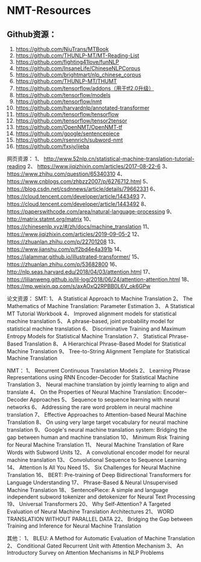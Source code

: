 # NMT-Resources

## Github资源：
1. https://github.com/NiuTrans/MTBook
2. https://github.com/THUNLP-MT/MT-Reading-List
3. https://github.com/fighting41love/funNLP
4. https://github.com/InsaneLife/ChineseNLPCorpus
5. https://github.com/brightmart/nlp_chinese_corpus
6. https://github.com/THUNLP-MT/THUMT
7. https://github.com/tensorflow/addons（用于tf2.0升级）
8. https://github.com/tensorflow/models
9. https://github.com/tensorflow/nmt
10. https://github.com/harvardnlp/annotated-transformer
11. https://github.com/tensorflow/tensorflow
12. https://github.com/tensorflow/tensor2tensor
13. https://github.com/OpenNMT/OpenNMT-tf
14. https://github.com/google/sentencepiece
15. https://github.com/rsennrich/subword-nmt
16.	https://github.com/fxsjy/jieba

网页资源：
1、	http://www.52nlp.cn/statistical-machine-translation-tutorial-reading
2、	https://www.jiqizhixin.com/articles/2017-08-22-6
3、	https://www.zhihu.com/question/65340310
4、	https://www.cnblogs.com/zhbzz2007/p/6276712.html
5、	https://blog.csdn.net/csdnnews/article/details/79662331
6、	https://cloud.tencent.com/developer/article/1443493
7、	https://cloud.tencent.com/developer/article/1443492
8、	https://paperswithcode.com/area/natural-language-processing
9、	http://matrix.statmt.org/matrix
10、	https://chinesenlp.xyz/#/zh/docs/machine_translation
11、	https://www.jiqizhixin.com/articles/2019-09-05-2
12、	https://zhuanlan.zhihu.com/p/22701208
13、	https://www.jianshu.com/p/f2bd4e4a391b
14、	https://jalammar.github.io/illustrated-transformer/
15、	https://zhuanlan.zhihu.com/p/53682800
16、	http://nlp.seas.harvard.edu/2018/04/03/attention.html
17、	https://lilianweng.github.io/lil-log/2018/06/24/attention-attention.html
18、	https://mp.weixin.qq.com/s/axAOxQ2RPBB0L6V_ok6GPw

论文资源：
SMT:
1、	A Statistical Approach to Machine Translation
2、	The Mathematics of Machine Translation: Parameter Estimation
3、	A Statistical MT Tutorial Workbook
4、	Improved alignment models for statistical machine translation
5、	A phrase-based, joint probability model for statistical machine translation
6、	Discriminative Training and Maximum Entropy Models for Statistical Machine Translation
7、	Statistical Phrase-Based Translation
8、	A Hierarchical Phrase-Based Model for Statistical Machine Translation
9、	Tree-to-String Alignment Template for Statistical Machine Translation

NMT：
1、	Recurrent Continuous Translation Models 
2、	Learning Phrase Representations using RNN Encoder–Decoder for Statistical Machine Translation
3、	Neural machine translation by jointly learning to align and translate
4、	On the Properties of Neural Machine Translation: Encoder–Decoder Approaches
5、	Sequence to sequence learning with neural networks
6、	Addressing the rare word problem in neural machine translation
7、	Effective Approaches to Attention-based Neural Machine Translation
8、	On using very large target vocabulary for neural machine translation
9、	Google's neural machine translation system: Bridging the gap between human and machine translation
10、	Minimum Risk Training for Neural Machine Translation
11、	Neural Machine Translation of Rare Words with Subword Units
12、	A convolutional encoder model for neural machine translation
13、	Convolutional Sequence to Sequence Learning
14、	Attention Is All You Need
15、	Six Challenges for Neural Machine Translation
16、	BERT: Pre-training of Deep Bidirectional Transformers for Language Understanding
17、	Phrase-Based & Neural Unsupervised Machine Translation
18、	SentencePiece: A simple and language independent subword tokenizer and detokenizer for Neural Text Processing
19、	Universal Transformers
20、	Why Self-Attention? A Targeted Evaluation of Neural Machine Translation Architectures
21、	WORD TRANSLATION WITHOUT PARALLEL DATA
22、	Bridging the Gap between Training and Inference for Neural Machine Translation

其他：
1、	BLEU: A Method for Automatic Evaluation of Machine Translation
2、	Conditional Gated Recurrent Unit with Attention Mechanism
3、	An Introductory Survey on Attention Mechanisms in NLP Problems
